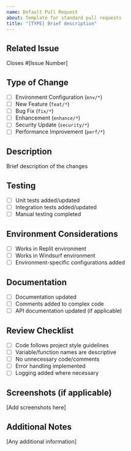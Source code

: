 ```yaml
---
name: Default Pull Request
about: Template for standard pull requests
title: "[TYPE] Brief description"
---
```


## Related Issue
Closes #[Issue Number]

## Type of Change
- [ ] Environment Configuration (`env/*`)
- [ ] New Feature (`feat/*`)
- [ ] Bug Fix (`fix/*`)
- [ ] Enhancement (`enhance/*`)
- [ ] Security Update (`security/*`)
- [ ] Performance Improvement (`perf/*`)

## Description
Brief description of the changes

## Testing
- [ ] Unit tests added/updated
- [ ] Integration tests added/updated
- [ ] Manual testing completed

## Environment Considerations
- [ ] Works in Replit environment
- [ ] Works in Windsurf environment
- [ ] Environment-specific configurations added

## Documentation
- [ ] Documentation updated
- [ ] Comments added to complex code
- [ ] API documentation updated (if applicable)

## Review Checklist
- [ ] Code follows project style guidelines
- [ ] Variable/function names are descriptive
- [ ] No unnecessary code/comments
- [ ] Error handling implemented
- [ ] Logging added where necessary

## Screenshots (if applicable)
[Add screenshots here]

## Additional Notes
[Any additional information]
